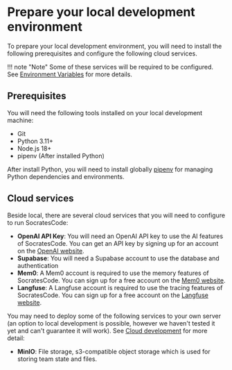 # Prepare your local development environment

To prepare your local development environment, you will need to install the following prerequisites and configure the following cloud services.

!!! note "Note"
    Some of these services will be required to be configured. See [Environment Variables](environment.md) for more details.

## Prerequisites

You will need the following tools installed on your local development machine:

- Git
- Python 3.11+
- Node.js 18+
- pipenv (After installed Python)

After install Python, you will need to install globally [pipenv](https://pipenv.pypa.io/en/latest/) for managing Python dependencies and environments.

## Cloud services

Beside local, there are several cloud services that you will need to configure to run SocratesCode:

- **OpenAI API Key**: You will need an OpenAI API key to use the AI features of SocratesCode. You can get an API key by signing up for an account on the [OpenAI website](https://platform.openai.com/signup).
- **Supabase**: You will need a Supabase account to use the database and authentication
- **Mem0**: A Mem0 account is required to use the memory features of SocratesCode. You can sign up for a free account on the [Mem0 website](https://www.mem0.ai/).
- **Langfuse**: A Langfuse account is required to use the tracing features of SocratesCode. You can sign up for a free account on the [Langfuse website](https://langfuse.com/).

You may need to deploy some of the following services to your own server (an option to local development is possible, however we haven't tested it yet and can't guarantee it will work). See [Cloud development](../deployment/intro.md) for more detail:

- **MinIO**: File storage, s3-compatible object storage which is used for storing team state and files.